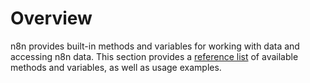# Overview

n8n provides built-in methods and variables for working with data and accessing n8n data. This section provides a [reference list](/code-examples/methods-variables/reference/) of available methods and variables, as well as usage examples.
